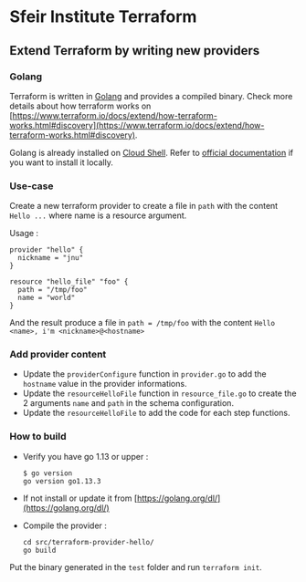 # Sfeir Institute Terraform

## Extend Terraform by writing new providers

### Golang

Terraform is written in [Golang](https://golang.org/) and provides a compiled binary.
Check more details about how terraform works on [https://www.terraform.io/docs/extend/how-terraform-works.html#discovery](https://www.terraform.io/docs/extend/how-terraform-works.html#discovery).

Golang is already installed on [Cloud Shell](https://cloud.google.com/shell).
Refer to [official documentation](https://golang.org/doc/install) if you want to install it locally.

### Use-case

Create a new terraform provider to create a file in `path` with the content `Hello ...` where name is a resource argument.

Usage :

```hcl
provider "hello" {
  nickname = "jnu"
}

resource "hello_file" "foo" {
  path = "/tmp/foo"
  name = "world"
}
```

And the result produce a file in `path = /tmp/foo` with the content `Hello <name>, i'm <nickname>@<hostname>`

### Add provider content

- Update the `providerConfigure` function in `provider.go` to add the `hostname` value in the provider informations.
- Update the `resourceHelloFile` function in `resource_file.go` to create the 2 arguments `name` and `path` in the schema configuration.
- Update the `resourceHelloFile` to add the code for each step functions.

### How to build

- Verify you have go 1.13 or upper :

  ```shell
  $ go version
  go version go1.13.3
  ```

- If not install or update it from [https://golang.org/dl/](https://golang.org/dl/)
- Compile the provider :

  ```shell
  cd src/terraform-provider-hello/
  go build
  ```

Put the binary generated in the `test` folder and run `terraform init`.
